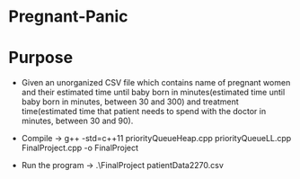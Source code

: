 # Pregnant-Panic
# Purpose
- Given an unorganized CSV file which contains name of pregnant women and their estimated time until baby born in minutes(estimated time until baby born in minutes, between 30 and 300) and treatment time(estimated time that patient needs to spend with the doctor in minutes, between 30 and 90). 

- Compile ->   g++ -std=c++11 priorityQueueHeap.cpp priorityQueueLL.cpp FinalProject.cpp -o FinalProject
- Run the program ->  .\FinalProject patientData2270.csv
